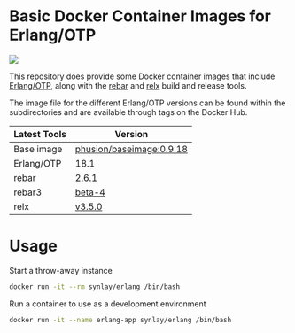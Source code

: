 # Basic Docker Container Images for Erlang/OTP

[![](https://badge.imagelayers.io/synlay/erlang:latest.svg)](https://imagelayers.io/?images=synlay%2Ferlang:latest,synlay%2Ferlang:18.1,synlay%2Ferlang:18.0,synlay%2Ferlang:17.5 'Get your own badge on imagelayers.io')

This repository does provide some Docker container images that include [Erlang/OTP](http://www.erlang.org/), along with the [rebar](https://github.com/rebar/rebar) and [relx](https://github.com/erlware/relx) build and release tools.

The image file for the different Erlang/OTP versions can be found within the subdirectories and are available through tags on the Docker Hub.

Latest Tools | Version
------------ | -------------
Base image | [phusion/baseimage:0.9.18](https://github.com/phusion/baseimage-docker/tree/6052c7a3e76fcb2aa16c15e39e5057dd8e7c2efb)
Erlang/OTP | 18.1
rebar | [2.6.1](https://github.com/rebar/rebar/tree/365ac649dc818619757f96a699ddb174f004cff9)
rebar3 | [beta-4](https://github.com/rebar/rebar3/tree/356ac5033d12b8b91ed0d6c4d308b00070ab12b9)
relx | [v3.5.0](https://github.com/erlware/relx/tree/2c8e17e366a548d54f319e8a62d6543d13c64d07)

# Usage

Start a throw-away instance

```bash
docker run -it --rm synlay/erlang /bin/bash
```

Run a container to use as a development environment

```bash
docker run -it --name erlang-app synlay/erlang /bin/bash
```
